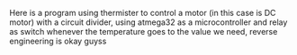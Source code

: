 Here is a program using thermister to control a motor (in this case is DC motor) with a circuit divider, using atmega32 as a microcontroller and relay as switch whenever the temperature goes to the value we need, reverse engineering is okay guyss

